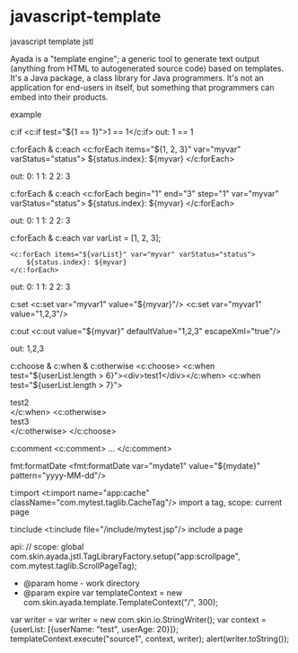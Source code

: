 javascript-template
===================

javascript template jstl

Ayada is a "template engine"; a generic tool to generate text output (anything from HTML to autogenerated source code) based on templates. It's a Java package, a class library for Java programmers. It's not an application for end-users in itself, but something that programmers can embed into their products.

example

c:if
    <c:if test="${1 == 1}">1 == 1</c:if>
out:
    1 == 1

c:forEach & c:each
    <c:forEach items="${1, 2, 3}" var="myvar" varStatus="status">
        ${status.index}: ${myvar}
    </c:forEach>

out:
    0: 1
    1: 2
    2: 3

c:forEach & c:each
    <c:forEach begin="1" end="3" step="1" var="myvar" varStatus="status">
        ${status.index}: ${myvar}
    </c:forEach>

out:
    0: 1
    1: 2
    2: 3

c:forEach & c:each
    var varList = [1, 2, 3];

    <c:forEach items="${varList}" var="myvar" varStatus="status">
        ${status.index}: ${myvar}
    </c:forEach>

out:
    0: 1
    1: 2
    2: 3

c:set
    <c:set var="myvar1" value="${myvar}"/>
    <c:set var="myvar1" value="1,2,3"/>

c:out
    <c:out value="${myvar}" defaultValue="1,2,3" escapeXml="true"/>

out:
    1,2,3

c:choose & c:when & c:otherwise
<c:choose>
    <c:when test="${userList.length > 6}"><div>test1</div></c:when>
    <c:when test="${userList.length > 7}"><div>test2</div></c:when>
    <c:otherwise><div>test3</div></c:otherwise>
</c:choose>

c:comment
<c:comment>
    ...
</c:comment>

fmt:formatDate
<fmt:formatDate var="mydate1" value="${mydate}" pattern="yyyy-MM-dd"/>

t:import
<t:import name="app:cache" className="com.mytest.taglib.CacheTag"/>
import a tag, scope: current page

t:include
<t:include file="/include/mytest.jsp"/>
include a page

api:
// scope: global
com.skin.ayada.jstl.TagLibraryFactory.setup("app:scrollpage", com.mytest.taglib.ScrollPageTag);

 * @param home - work directory
 * @param expire
var templateContext = new com.skin.ayada.template.TemplateContext("/", 300);

var writer = var writer = new com.skin.io.StringWriter();
var context = {userList: [{userName: "test", userAge: 20}]};
templateContext.execute("source1", context, writer);
alert(writer.toString());